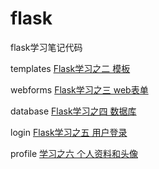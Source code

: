 # flask
flask学习笔记代码

templates <a href="http://www.cnblogs.com/AminHuang/p/4262276.html">Flask学习之二 模板</a>     
 
webforms <a href="http://www.cnblogs.com/AminHuang/p/4263718.html">Flask学习之三 web表单</a>

database <a href="http://www.cnblogs.com/AminHuang/p/4265194.html">Flask学习之四 数据库</a>

login <a href="http://www.cnblogs.com/AminHuang/p/4267190.html">Flask学习之五 用户登录</a>

profile <a href="http://www.cnblogs.com/AminHuang/p/4269518.html">学习之六 个人资料和头像</a>

